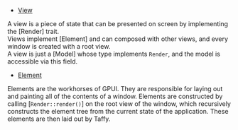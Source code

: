 
- [View](https://github.com/zed-industries/zed/blob/main/crates/gpui/src/view.rs)

A view is a piece of state that can be presented on screen by implementing the [Render] trait.   
Views implement [Element] and can composed with other views, and every window is created with a root view.   
A view is just a [Model] whose type implements `Render`, and the model is accessible via this field.

- [Element](https://github.com/zed-industries/zed/blob/main/crates/gpui/src/element.rs)

Elements are the workhorses of GPUI. They are responsible for laying out and painting all of the contents of a window.
Elements are constructed by calling [`Render::render()`] on the root view of the window, which recursively constructs the element tree from the current state of the application.  These elements are then laid out by Taffy.
